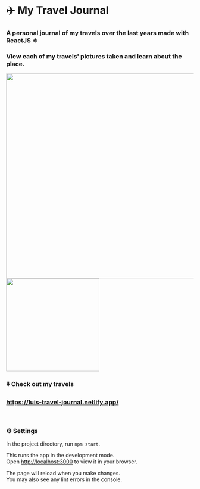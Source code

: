 # ✈️ My Travel Journal
### A personal journal of my travels over the last years made with ReactJS ⚛
### View each of my travels' pictures taken and learn about the place.

<p float="left">
  <img src="https://user-images.githubusercontent.com/69304255/217288916-a18a2487-2861-43d1-b32c-f7bb74120920.png" width="550" />
  <img src="https://user-images.githubusercontent.com/69304255/217287758-29ea1bd0-7fce-4b5e-93ba-fdb1d8865b39.png" width="250" /> 
</p>

### ⬇️ Check out my travels
### https://luis-travel-journal.netlify.app/

<br>

### ⚙️ Settings

In the project directory, run `npm start`.

This runs the app in the development mode.\
Open [http://localhost:3000](http://localhost:3000) to view it in your browser.

The page will reload when you make changes.\
You may also see any lint errors in the console.
